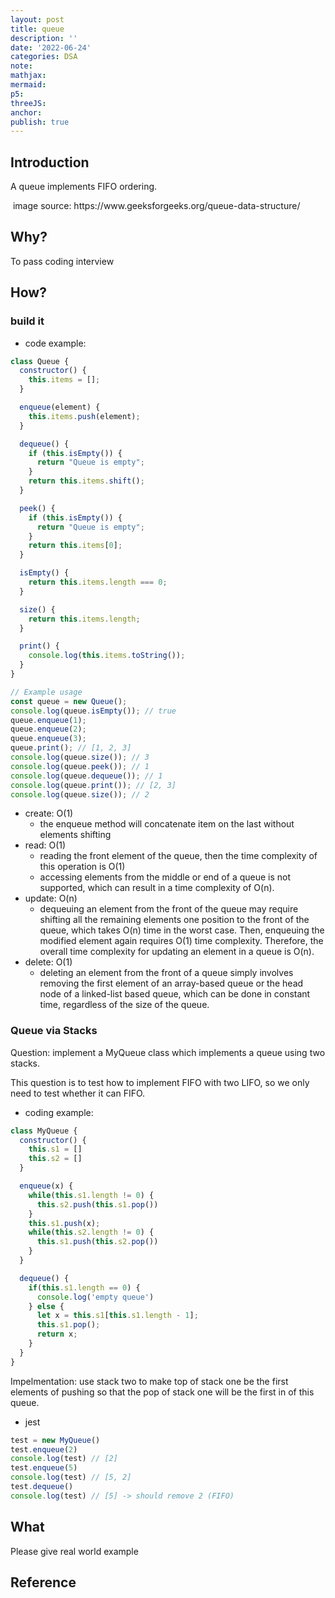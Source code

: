 ```yaml
---
layout: post
title: queue
description: ''
date: '2022-06-24'
categories: DSA
note:
mathjax:
mermaid:
p5:
threeJS:
anchor:
publish: true
---
```


## Introduction

A queue implements FIFO ordering.

<img src="{{site.baseurl}}/assets/img/queue.png" alt="">
image source: https://www.geeksforgeeks.org/queue-data-structure/

## Why?

To pass coding interview

## How?

### build it

* code example:

```javascript
class Queue {
  constructor() {
    this.items = [];
  }

  enqueue(element) {
    this.items.push(element);
  }

  dequeue() {
    if (this.isEmpty()) {
      return "Queue is empty";
    }
    return this.items.shift();
  }

  peek() {
    if (this.isEmpty()) {
      return "Queue is empty";
    }
    return this.items[0];
  }

  isEmpty() {
    return this.items.length === 0;
  }

  size() {
    return this.items.length;
  }

  print() {
    console.log(this.items.toString());
  }
}

// Example usage
const queue = new Queue();
console.log(queue.isEmpty()); // true
queue.enqueue(1);
queue.enqueue(2);
queue.enqueue(3);
queue.print(); // [1, 2, 3]
console.log(queue.size()); // 3
console.log(queue.peek()); // 1
console.log(queue.dequeue()); // 1
console.log(queue.print()); // [2, 3]
console.log(queue.size()); // 2
```

* create: O(1)
  * the enqueue method will concatenate item on the last without elements shifting
* read: O(1)
  * reading the front element of the queue, then the time complexity of this operation is O(1)
  * accessing elements from the middle or end of a queue is not supported, which can result in a time complexity of O(n).
* update: O(n)
  * dequeuing an element from the front of the queue may require shifting all the remaining elements one position to the front of the queue, which takes O(n) time in the worst case. Then, enqueuing the modified element again requires O(1) time complexity. Therefore, the overall time complexity for updating an element in a queue is O(n).
* delete: O(1)
  * deleting an element from the front of a queue simply involves removing the first element of an array-based queue or the head node of a linked-list based queue, which can be done in constant time, regardless of the size of the queue.

### Queue via Stacks

Question: implement a MyQueue class which implements a queue using two stacks.

This question is to test how to implement FIFO with two LIFO, so we only need to test whether it can FIFO.

* coding example:

```javascript
class MyQueue {
  constructor() {
    this.s1 = []
    this.s2 = []
  }

  enqueue(x) {
    while(this.s1.length != 0) {
      this.s2.push(this.s1.pop())
    }
    this.s1.push(x);
    while(this.s2.length != 0) {
      this.s1.push(this.s2.pop())
    }
  }

  dequeue() {
    if(this.s1.length == 0) {
      console.log('empty queue')
    } else {
      let x = this.s1[this.s1.length - 1];
      this.s1.pop();
      return x;
    }
  }
}
```

Impelmentation: use stack two to make top of stack one be the first elements of pushing so that the pop of stack one will be the first in of this queue.

* jest

```javascript
test = new MyQueue()
test.enqueue(2)
console.log(test) // [2]
test.enqueue(5)
console.log(test) // [5, 2]
test.dequeue()
console.log(test) // [5] -> should remove 2 (FIFO)
```

## What

Please give real world example

## Reference

